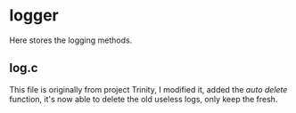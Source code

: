 # logger
Here stores the logging methods.
## log.c
This file is originally from project Trinity, I modified it, added the *auto delete* function, it's now able to delete the old useless logs, only keep the fresh.
